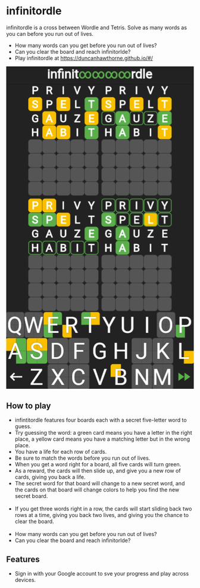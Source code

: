 # infinitordle
infinitordle is a cross between Wordle and Tetris. Solve as many words as you can before you run out of lives.

* How many words can you get before you run out of lives?
* Can you clear the board and reach infinitorlde? 
* Play infinitordle at https://duncanhawthorne.github.io/#/

![](https://raw.githubusercontent.com/duncanhawthorne/infinitordle/master/infinitordle.png)

How to play
-----------

* infintitordle features four boards each with a secret five-letter word to guess. 
* Try guessing the word: a green card means you have a letter in the right place, a yellow card means you have a matching letter but in the wrong place. 
* You have a life for each row of cards. 
* Be sure to match the words before you run out of lives. 
&nbsp;&nbsp;
* When you get a word right for a board, all five cards will turn green.   
* As a reward, the cards will then slide up, and give you a new row of cards, giving you back a life.   
* The secret word for that board will change to a new secret word, and the cards on that board will change colors to help you find the new secret board.  
&nbsp;&nbsp;
* If you get three words right in a row, the cards will start sliding back two rows at a time, giving you back two lives, and giving you the chance to clear the board.  
&nbsp;&nbsp;
* How many words can you get before you run out of lives?  
* Can you clear the board and reach infinitorlde?   

Features
-----------
* Sign in with your Google account to sve your progress and play across devices. 

